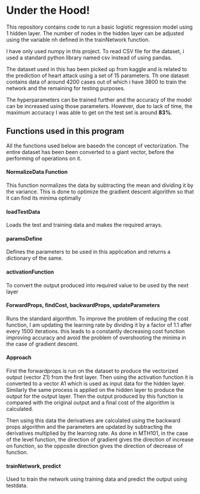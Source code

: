 # Under the Hood!

This repository contains code to run a basic logistic regression model using 1 hidden layer. The number of nodes in the hidden layer can be adjusted using the variable nh defined in the trainNetwork function.

I have only used numpy in this project. To read CSV file for the dataset, i used a standard python library named csv instead of using pandas.

The dataset used in this has been picked up from kaggle and is related to the prediction of heart attack using a set of 15 parameters. Th one dataset contains data of around 4200 cases out of which i have 3800 to train the network and the remaining for testing purposes.

The hyperparameters can be trained further and the accuracy of the model can be increased using those parameters. However, due to lack of time, the maximum accuracy I was able to get on the test set is around **83%**.

## Functions used in this program
All the functions used below are basedn the concept of vectorization. The entire dataset has been been converted to a giant vector, before the performing of operations on it.
#### NormalizeData Function
This function normalizes the data by subtracting the mean and dividing it by the variance. This is done to optimize the gradient descent algorithm so that it can find its minima optimally

#### loadTestData 
Loads the test and training data and makes the required arrays.

#### paramsDefine
Defines the parameters to be used in this application and returns a dictionary of the same.

#### activationFunction
To convert the output produced into required value to be used by the next layer

#### ForwardProps, findCost, backwardProps, updateParameters
Runs the standard algorithm. To improve the problem of reducing the cost function, I am updating the learning rate by dividing it by a factor of 1.1 after every 1500 iterations. this leads to a constantly decreasing cost function improving accuracy and avoid the problem of overshooting the minima in the case of gradient descent.

#### Approach

First the forwardprops is run on the dataset to produce the vectorized output (vector Z1) from the first layer. Then using the activation function it is converted to a vector A1 which is used as input data for the hidden layer. Similarly the same process is applied on the hidden layer to produce the output for the output layer.
Then the output produced by this function is compared with the original output and a final cost of the algorithm is calculated.

Then using this data the derivatives are calculated using the backward props algorithm and the parameters are updated by subtracting the derivatives multiplied by the learning rate. As done in MTH101, in the case of the level function, the direction of gradient gives the direction of increase on function, so the opposite direction gives the direction of decrease of function.

#### trainNetwork, predict
Used to train the network using training data and predict the output using testdata.

